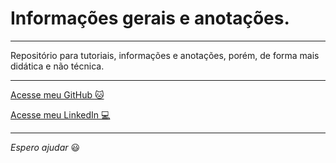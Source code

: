 # Informações gerais e anotações.

---

Repositório para tutoriais, informações e anotações, porém, de forma mais didática e não técnica.

---

[Acesse meu GitHub :cat:](https://github.com/Phelipe-Sempreboni)

[Acesse meu LinkedIn :computer:](https://www.linkedin.com/in/luiz-phelipe-utiama-sempreboni-319902169/)

---

_Espero ajudar_ :smiley:

